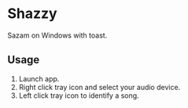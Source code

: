 ﻿# Shazzy
Sazam on Windows with toast.

## Usage

1. Launch app.
2. Right click tray icon and select your audio device.
3. Left click tray icon to identify a song.
